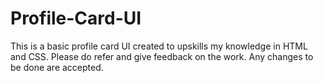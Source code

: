 # Profile-Card-UI
This is a basic profile card UI created to upskills my knowledge in HTML and CSS. 
Please do refer and give feedback on the work.
Any changes to be done are accepted.
